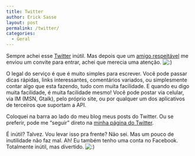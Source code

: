 ```yaml
---
title: Twitter
author: Erick Sasse
layout: post
permalink: /twitter/
categories:
  - Geral
---
```

Sempre achei esse [Twitter][1] inútil. Mas depois que um [amigo respeitável][2] me enviou um convite para entrar, achei que merecia uma atenção. <img src="http://www.ericksasse.com.br/wp-includes/images/smilies/icon_smile.gif" alt=":)" class="wp-smiley" />

O legal do serviço é que é muito simples para escrever. Você pode passar dicas rápidas, links interessantes, comentários variados, ou simplesmente contar algo que esta fazendo, tudo com muita facilidade. E quando eu digo muita facilidade, é muita facilidade mesmo! Você pode postar via celular, via IM (MSN, Gtalk), pelo próprio site, ou por qualquer um dos aplicativos de terceiros que suportam a API.

Coloquei na barra ao lado do meu blog meus posts do Twitter. Ou se preferir, pode me &#8220;seguir&#8221; direto na [minha página do Twitter][3].

É inútil? Talvez. Vou levar isso pra frente? Não sei. Mas um pouco de inutilidade não faz mal. Ah! Eu também tenho uma conta no Facebook. Totalmente inútil, mas divertido. <img src="http://www.ericksasse.com.br/wp-includes/images/smilies/icon_smile.gif" alt=":)" class="wp-smiley" />

 [1]: http://twitter.com/
 [2]: http://singularsistemas.com.br/blog/
 [3]: http://twitter.com/esasse